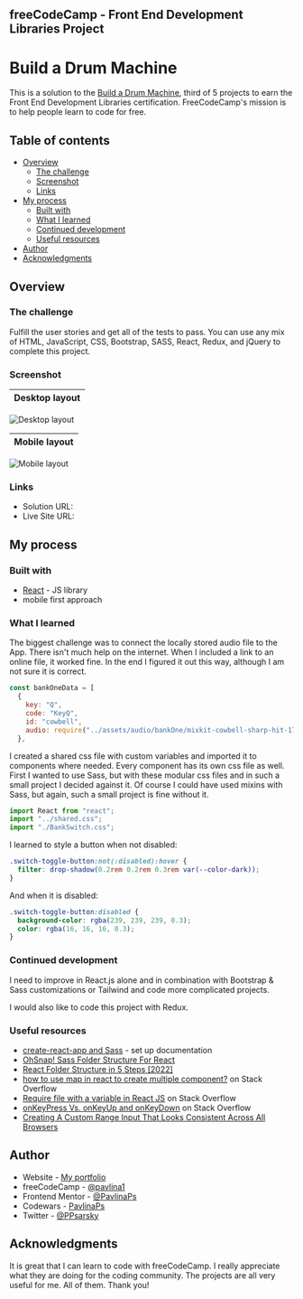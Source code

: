## freeCodeCamp - Front End Development Libraries Project

# Build a Drum Machine

This is a solution to the [Build a Drum Machine](https://www.freecodecamp.org/learn/front-end-development-libraries/front-end-development-libraries-projects/build-a-drum-machine), third of 5 projects to earn the Front End Development Libraries certification. FreeCodeCamp's mission is to help people learn to code for free.

## Table of contents

- [Overview](#overview)
  - [The challenge](#the-challenge)
  - [Screenshot](#screenshot)
  - [Links](#links)
- [My process](#my-process)
  - [Built with](#built-with)
  - [What I learned](#what-i-learned)
  - [Continued development](#continued-development)
  - [Useful resources](#useful-resources)
- [Author](#author)
- [Acknowledgments](#acknowledgments)

## Overview

### The challenge

Fulfill the user stories and get all of the tests to pass. You can use any mix of HTML, JavaScript, CSS, Bootstrap, SASS, React, Redux, and jQuery to complete this project.

### Screenshot

| Desktop layout |
| :------------: |

![Desktop layout](./screenshots/screenshot-desktop.jpg)

| Mobile layout |
| :-----------: |

![Mobile layout](./screenshots/screenshot-mobile.jpg)

### Links

- Solution URL:
- Live Site URL:

## My process

### Built with

- [React](https://reactjs.org/) - JS library
- mobile first approach

### What I learned

The biggest challenge was to connect the locally stored audio file to the App. There isn't much help on the internet. When I included a link to an online file, it worked fine. In the end I figured it out this way, although I am not sure it is correct.

```js
const bankOneData = [
  {
    key: "Q",
    code: "KeyQ",
    id: "cowbell",
    audio: require("../assets/audio/bankOne/mixkit-cowbell-sharp-hit-1743.wav"),
  },
```

I created a shared css file with custom variables and imported it to components where needed. Every component has its own css file as well. First I wanted to use Sass, but with these modular css files and in such a small project I decided against it. Of course I could have used mixins with Sass, but again, such a small project is fine without it.

```js
import React from "react";
import "../shared.css";
import "./BankSwitch.css";
```

I learned to style a button when not disabled:

```css
.switch-toggle-button:not(:disabled):hover {
  filter: drop-shadow(0.2rem 0.2rem 0.3rem var(--color-dark));
}
```

And when it is disabled:

```css
.switch-toggle-button:disabled {
  background-color: rgba(239, 239, 239, 0.3);
  color: rgba(16, 16, 16, 0.3);
}
```

### Continued development

I need to improve in React.js alone and in combination with Bootstrap & Sass customizations or Tailwind and code more complicated projects.

I would also like to code this project with Redux.

### Useful resources

- [create-react-app and Sass](https://create-react-app.dev/docs/adding-a-sass-stylesheet) - set up documentation
- [OhSnap! Sass Folder Structure For React](https://dev.to/gedalyakrycer/ohsnap-sass-folder-structure-for-react-483e)
- [React Folder Structure in 5 Steps [2022]](https://www.robinwieruch.de/react-folder-structure/)
- [how to use map in react to create multiple component?](https://stackoverflow.com/questions/69318193/how-to-use-map-in-react-to-create-multiple-component) on Stack Overflow
- [Require file with a variable in React JS](https://stackoverflow.com/questions/38374344/require-file-with-a-variable-in-react-js) on Stack Overflow
- [onKeyPress Vs. onKeyUp and onKeyDown](https://stackoverflow.com/questions/3396754/onkeypress-vs-onkeyup-and-onkeydown) on Stack Overflow
- [Creating A Custom Range Input That Looks Consistent Across All Browsers](https://www.smashingmagazine.com/2021/12/create-custom-range-input-consistent-browsers/)

## Author

- Website - [My portfolio](https://pavlinaps.github.io/my-portfolio/)
- freeCodeCamp - [@pavlina1](https://www.freecodecamp.org/pavlina1)
- Frontend Mentor - [@PavlinaPs](https://www.frontendmentor.io/profile/PavlinaPs)
- Codewars - [PavlinaPs](https://www.codewars.com/users/PavlinaPs)
- Twitter - [@PPsarsky](https://www.twitter.com/PPsarsky)

## Acknowledgments

It is great that I can learn to code with freeCodeCamp. I really appreciate what they are doing for the coding community. The projects are all very useful for me. All of them. Thank you!
